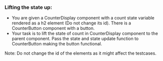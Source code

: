 <h3>Lifting the state up:</h3>
<ul>
<li>
You are given a CounterDisplay component with a count state variable rendered as a h2 element (Do not change its id). 
There is a CounterButton component with a button.
</li>
<li>
Your task is to lift the state of count in CounterDisplay component to the parent component. Pass the state and state update function to CounterButton making the button functional.
</li>
</ul>
Note: Do not change the id of the elements as it might affect the testcases.